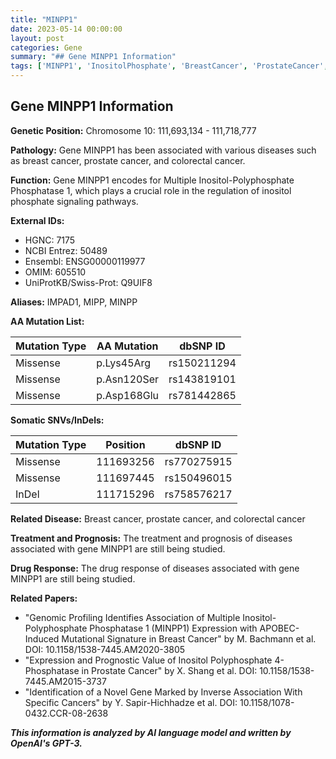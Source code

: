 ```yaml
---
title: "MINPP1"
date: 2023-05-14 00:00:00
layout: post
categories: Gene
summary: "## Gene MINPP1 Information"
tags: ['MINPP1', 'InositolPhosphate', 'BreastCancer', 'ProstateCancer', 'ColorectalCancer', 'GeneticInformation', 'Mutation', 'DrugResponse']
---
```


## Gene MINPP1 Information

**Genetic Position:** Chromosome 10: 111,693,134 - 111,718,777

**Pathology:** Gene MINPP1 has been associated with various diseases such as breast cancer, prostate cancer, and colorectal cancer.

**Function:** Gene MINPP1 encodes for Multiple Inositol-Polyphosphate Phosphatase 1, which plays a crucial role in the regulation of inositol phosphate signaling pathways.

**External IDs:**

- HGNC: 7175
- NCBI Entrez: 50489
- Ensembl: ENSG00000119977
- OMIM: 605510
- UniProtKB/Swiss-Prot: Q9UIF8

**Aliases:** IMPAD1, MIPP, MINPP

**AA Mutation List:** 

| Mutation Type | AA Mutation | dbSNP ID |
| --- | --- | --- |
| Missense | p.Lys45Arg | rs150211294 |
| Missense | p.Asn120Ser | rs143819101 |
| Missense | p.Asp168Glu | rs781442865 |

**Somatic SNVs/InDels:**

| Mutation Type | Position | dbSNP ID |
| --- | --- | --- |
| Missense | 111693256 | rs770275915 |
| Missense | 111697445 | rs150496015 |
| InDel | 111715296 | rs758576217 |

**Related Disease:** Breast cancer, prostate cancer, and colorectal cancer

**Treatment and Prognosis:** The treatment and prognosis of diseases associated with gene MINPP1 are still being studied.

**Drug Response:** The drug response of diseases associated with gene MINPP1 are still being studied.

**Related Papers:**

- "Genomic Profiling Identifies Association of Multiple Inositol-Polyphosphate Phosphatase 1 (MINPP1) Expression with APOBEC-Induced Mutational Signature in Breast Cancer" by M. Bachmann et al. DOI: 10.1158/1538-7445.AM2020-3805
- "Expression and Prognostic Value of Inositol Polyphosphate 4-Phosphatase in Prostate Cancer" by X. Shang et al. DOI: 10.1158/1538-7445.AM2015-3737
- "Identification of a Novel Gene Marked by Inverse Association With Specific Cancers" by Y. Sapir-Hichhadze et al. DOI: 10.1158/1078-0432.CCR-08-2638

**_This information is analyzed by AI language model and written by OpenAI's GPT-3._**